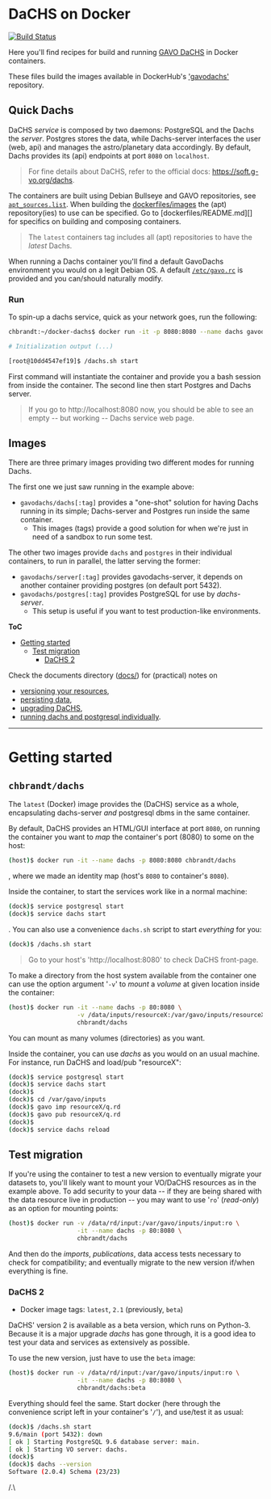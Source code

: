 # DaCHS on Docker

[![Build Status](https://travis-ci.com/gavodachs/docker-dachs.svg?branch=master)](https://travis-ci.com/gavodachs/docker-dachs)

Here you'll find recipes for build and running [GAVO DaCHS](http://docs.g-vo.org/DaCHS/)
in Docker containers.

These files build the images available in DockerHub's ['gavodachs'][gavodachs] repository.

[gavodachs]: https://hub.docker.com/u/gavodachs


## Quick Dachs
DaCHS _service_ is composed by two daemons: PostgreSQL and the Dachs the _server_.
Postgres stores the data, while Dachs-server interfaces the user (web, api) and
manages the astro/planetary data accordingly.
By default, Dachs provides its (api) endpoints at port `8080` on `localhost`.

> For fine details about DaCHS, refer to the official docs: https://soft.g-vo.org/dachs.

The containers are built using Debian Bullseye and GAVO repositories, see
[`apt_sources.list`](dockerfiles/dachs/etc/apt_sources.list).
When building the [dockerfiles/images](dockerfiles/) the (apt) repository(ies)
to use can be specified.
Go to [dockerfiles/README.md][] for specifics on building and composing containers.

> The `latest` containers tag includes all (apt) repositories to have the _latest_ Dachs.

When running a Dachs container you'll find a default GavoDachs environment you
would on a legit Debian OS.
A default [`/etc/gavo.rc`](dockerfiles/dachs/etc/gavo.rc) is provided and you
can/should naturally modify.

### Run
To spin-up a dachs service, quick as your network goes, run the following:

```bash
chbrandt:~/docker-dachs$ docker run -it -p 8080:8080 --name dachs gavodachs/dachs

# Initialization output (...)

[root@10dd4547ef19]$ /dachs.sh start
```

First command will instantiate the container and provide you a
bash session from inside the container.
The second line then start Postgres and Dachs server.

> If you go to http://localhost:8080 now, you should be able to
> see an empty -- but working -- Dachs service web page.


## Images

There are three primary images providing two different modes for
running Dachs.

The first one we just saw running in the example above:

- `gavodachs/dachs[:tag]` provides a "one-shot" solution for having
Dachs running in its simple; Dachs-server and Postgres run inside
the same container.
  * This images (tags) provide a good solution for when we're just
    in need of a sandbox to run some test.

The other two images provide `dachs` and `postgres` in their individual
containers, to run in parallel, the latter serving the former:

- `gavodachs/server[:tag]` provides gavodachs-server, it depends on another
  container providing postgres (on default port 5432).
- `gavodachs/postgres[:tag]` provides PostgreSQL for use by _dachs-server_.
  * This setup is useful if you want to test production-like environments.


**ToC**
* [Getting started](#getting-started)
  * [Test migration](#test-migration)
    * [DaCHS 2](#dachs-2)

Check the documents directory ([docs/](docs/)) for (practical) notes on
* [versioning your resources](docs/data_publication.md),
* [persisting data](docs/data_persistence.md),
* [upgrading DaCHS](docs/upgrade_dachs.md),
* [running dachs and postgresql individually](docs/individual_containers.md).

---

# Getting started

## `chbrandt/dachs`

The `latest` (Docker) image provides the (DaCHS) service as a whole, encapsulating
dachs-server _and_ postgresql dbms in the same container.

By default, DaCHS provides an HTML/GUI interface at port `8080`, on running the
container you want to _map_ the container's port (8080) to some on the host:
```bash
(host)$ docker run -it --name dachs -p 8080:8080 chbrandt/dachs
```
, where we made an identity map (host's `8080` to container's `8080`).

Inside the container, to start the services work like in a normal machine:
```bash
(dock)$ service postgresql start
(dock)$ service dachs start
```
. You can also use a convenience `dachs.sh` script to start _everything_ for you:
```bash
(dock)$ /dachs.sh start
```

> Go to your host's 'http://localhost:8080' to check DaCHS front-page.

To make a directory from the host system available from the container one can
use the option argument '`-v`' to _mount_ a _volume_ at given location inside
the container:
```bash
(host)$ docker run -it --name dachs -p 80:8080 \
                   -v /data/inputs/resourceX:/var/gavo/inputs/resourceX \
                   chbrandt/dachs
```
You can mount as many volumes (directories) as you want.

Inside the container, you can use _dachs_ as you would on an usual machine.
For instance, run DaCHS and load/pub "resourceX":
```bash
(dock)$ service postgresql start
(dock)$ service dachs start
(dock)$
(dock)$ cd /var/gavo/inputs
(dock)$ gavo imp resourceX/q.rd
(dock)$ gavo pub resourceX/q.rd
(dock)$
(dock)$ service dachs reload
```

## Test migration

If you're using the container to test a new version to eventually migrate your
datasets to, you'll likely want to mount your VO/DaCHS resources as in the example
above. To add security to your data -- if they are being shared with the data
resource live in production -- you may want to use '`ro`' (_read-only_) as an
option for mounting points:
```bash
(host)$ docker run -v /data/rd/input:/var/gavo/inputs/input:ro \
                   -it --name dachs -p 80:8080 \
                   chbrandt/dachs
```

And then do the _imports_, _publications_, data access tests necessary to check
for compatibility; and eventually migrate to the new version if/when everything is fine.


### DaCHS 2

* Docker image tags: `latest`, `2.1` (previously, `beta`)

DaCHS' version 2 is available as a beta version, which runs on Python-3.
Because it is a major upgrade _dachs_ has gone through, it is a good idea to test
your data and services as extensively as possible.

To use the new version, just have to use the `beta` image:
```bash
(host)$ docker run -v /data/rd/input:/var/gavo/inputs/input:ro \
                   -it --name dachs -p 80:8080 \
                   chbrandt/dachs:beta
```

Everything should feel the same.
Start docker (here through the convenience script left in your container's '`/`'),
and use/test it as usual:
```bash
(dock)$ /dachs.sh start
9.6/main (port 5432): down
[ ok ] Starting PostgreSQL 9.6 database server: main.
[ ok ] Starting VO server: dachs.
(dock)$
(dock)$ dachs --version
Software (2.0.4) Schema (23/23)
```

[3]: https://github.com/chbrandt/docker-dachs
[4]: https://hub.docker.com/r/chbrandt/dachs/
[2]: https://docs.docker.com/


/.\
